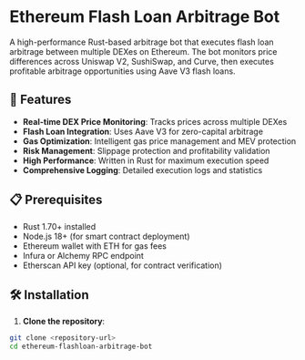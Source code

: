 # Ethereum Flash Loan Arbitrage Bot

A high-performance Rust-based arbitrage bot that executes flash loan arbitrage between multiple DEXes on Ethereum. The bot monitors price differences across Uniswap V2, SushiSwap, and Curve, then executes profitable arbitrage opportunities using Aave V3 flash loans.

## 🚀 Features

- **Real-time DEX Price Monitoring**: Tracks prices across multiple DEXes
- **Flash Loan Integration**: Uses Aave V3 for zero-capital arbitrage
- **Gas Optimization**: Intelligent gas price management and MEV protection
- **Risk Management**: Slippage protection and profitability validation
- **High Performance**: Written in Rust for maximum execution speed
- **Comprehensive Logging**: Detailed execution logs and statistics

## 📋 Prerequisites

- Rust 1.70+ installed
- Node.js 18+ (for smart contract deployment)
- Ethereum wallet with ETH for gas fees
- Infura or Alchemy RPC endpoint
- Etherscan API key (optional, for contract verification)

## 🛠️ Installation

1. **Clone the repository**:
```bash
git clone <repository-url>
cd ethereum-flashloan-arbitrage-bot
